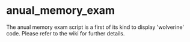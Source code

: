 # anual_memory_exam
The anual memory exam script is a first of its kind to display 'wolverine' code. Please refer to the wiki for further details.
